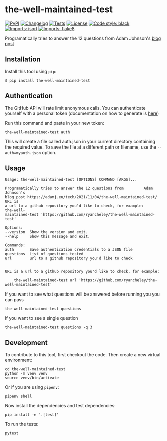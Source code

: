 # the-well-maintained-test

[![PyPI](https://img.shields.io/pypi/v/the-well-maintained-test.svg)](https://pypi.org/project/the-well-maintained-test/)
[![Changelog](https://img.shields.io/github/v/release/ryancheley/the-well-maintained-test?include_prereleases&label=changelog)](https://github.com/ryancheley/the-well-maintained-test/releases)
[![Tests](https://github.com/ryancheley/the-well-maintained-test/workflows/Test/badge.svg)](https://github.com/ryancheley/the-well-maintained-test/actions?query=workflow%3ATest)
[![License](https://img.shields.io/badge/license-Apache%202.0-blue.svg)](https://github.com/ryancheley/the-well-maintained-test/blob/master/LICENSE)
[![Code style: black](https://img.shields.io/badge/code%20style-black-000000.svg)](https://github.com/psf/black)
[![Imports: isort](https://img.shields.io/badge/%20imports-isort-%231674b1?style=flat&labelColor=ef8336)](https://pycqa.github.io/isort/)
[![Imports: flake8](https://img.shields.io/badge/%20imports-flake8-%231674b1?style=flat&labelColor=ef8336)](https://pycqa.github.io/flake8/)


Programatically tries to answer the 12 questions from Adam Johnson's [blog post](https://adamj.eu/tech/2021/11/04/the-well-maintained-test/)

## Installation

Install this tool using `pip`:

    $ pip install the-well-maintained-test


## Authentication
The GitHub API will rate limit anonymous calls. You can authenticate yourself with a personal token (documentation on how to generate is [here](https://github.com/settings/tokens))

Run this command and paste in your new token:

    the-well-maintained-test auth

This will create a file called auth.json in your current directory containing the required value. To save the file at a different path or filename, use the `--auth=myauth.json` option.

## Usage

    Usage: the-well-maintained-test [OPTIONS] COMMAND [ARGS]...

    Programatically tries to answer the 12 questions from         Adam Johnson's
    blog post https://adamj.eu/tech/2021/11/04/the-well-maintained-test/ URL is
    a url to a github repository you'd like to check, for example:     the-well-
    maintained-test 'https://github.com/ryancheley/the-well-maintained-test'

    Options:
    --version  Show the version and exit.
    --help     Show this message and exit.

    Commands:
    auth       Save authentication credentials to a JSON file
    questions  List of questions tested
    url        url to a github repository you'd like to check


    URL is a url to a github repository you'd like to check, for example:

        the-well-maintained-test url 'https://github.com/ryancheley/the-well-maintained-test'

If you want to see what questions will be answered before running you you can pass 

    the-well-maintained-test questions

If you want to see a single question

    the-well-maintained-test questions -q 3


## Development

To contribute to this tool, first checkout the code. Then create a new virtual environment:

    cd the-well-maintained-test
    python -m venv venv
    source venv/bin/activate

Or if you are using `pipenv`:

    pipenv shell

Now install the dependencies and test dependencies:

    pip install -e '.[test]'

To run the tests:

    pytest
